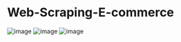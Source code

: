 # Web-Scraping-E-commerce
![image](https://user-images.githubusercontent.com/93603693/223555252-53561de5-fa77-40e6-bd1b-92cfea6d5e7c.png)
![image](https://user-images.githubusercontent.com/93603693/223555351-3289b914-6197-4189-bf79-bf3c155c331a.png)
![image](https://user-images.githubusercontent.com/93603693/223555420-12ef3ebe-0972-4c06-ad55-e1f0eb8949df.png)
